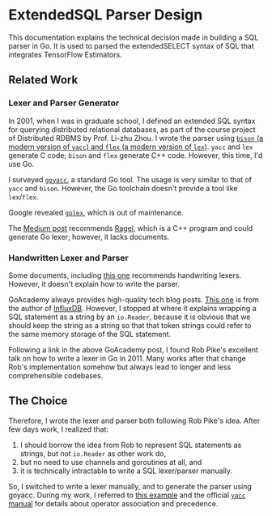 # ExtendedSQL Parser Design

This documentation explains the technical decision made in building a SQL 
parser in Go. It is used to parsed the extendedSELECT syntax of SQL that 
integrates TensorFlow Estimators.

## Related Work

### Lexer and Parser Generator

In 2001, when I was in graduate school, I defined an extended SQL syntax for
querying distributed relational databases, as part of the course project of
Distributed RDBMS by Prof. Li-zhu Zhou.  I wrote the parser using [`bison` (a
modern version of `yacc`) and `flex` (a modern version of
`lex`)](http://dinosaur.compilertools.net/).  `yacc` and `lex` generate C code;
`bison` and `flex` generate C++ code. However, this time, I'd use Go.

I surveyed [`goyacc`](https://godoc.org/golang.org/x/tools/cmd/goyacc), a
standard Go tool.  The usage is very similar to that of `yacc` and `bison`.
However, the Go toolchain doesn't provide a tool like `lex`/`flex`.

Google revealed [`golex`](https://github.com/cznic/golex), which is out of
maintenance.

The [Medium
post](https://medium.com/@mhamrah/lexing-with-ragel-and-parsing-with-yacc-using-go-81e50475f88f)
recommends [Ragel](http://www.colm.net/open-source/ragel/), which is a C++
program and could generate Go lexer; however, it lacks documents.

### Handwritten Lexer and Parser

Some documents, including [this
one](https://hackthology.com/writing-a-lexer-in-go-with-lexmachine.html)
recommends handwriting lexers.  However, it doesn't explain how to write the
parser.

GoAcademy always provides high-quality tech blog posts.  [This
one](https://blog.gopheracademy.com/advent-2014/parsers-lexers/) is from the
author of [InfluxDB](https://github.com/influxdata/influxdb).  However, I
stopped at where it explains wrapping a SQL statement as a string by an
`io.Reader`, because it is obvious that we should keep the string as a string so
that that token strings could refer to the same memory storage of the SQL
statement.

Following a link in the above GoAcademy post, I found Rob Pike's excellent talk
on how to write a lexer in Go in 2011.  Many works after that change Rob's
implementation somehow but always lead to longer and less comprehensible
codebases.

## The Choice

Therefore, I wrote the lexer and parser both following Rob Pike's idea. After
few days work, I realized that:

1. I should borrow the idea from Rob to represent SQL statements as strings, but
   not `io.Reader` as other work do,
1. but no need to use channels and goroutines at all, and
1. it is technically intractable to write a SQL lexer/parser manually.

So, I switched to write a lexer manually, and to generate the parser using
goyacc.  During my work, I referred to [this
example](https://github.com/golang-samples/yacc/blob/master/simple/calc.y) and
the official [`yacc`
manual](https://www.epaperpress.com/lexandyacc/download/yacc.pdf) for details
about operator association and precedence.
